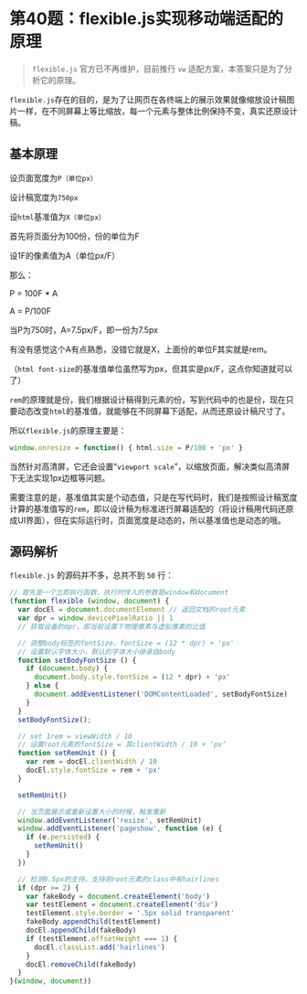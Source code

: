 # 第40题：flexible.js实现移动端适配的原理

> `flexible.js` 官方已不再维护，目前推行 `vw` 适配方案，本答案只是为了分析它的原理。

`flexible.js`存在的目的，是为了让网页在各终端上的展示效果就像缩放设计稿图片一样，在不同屏幕上等比缩放，每一个元素与整体比例保持不变，真实还原设计稿。

## 基本原理

设页面宽度为`P（单位px）`

设计稿宽度为`750px`

设`html`基准值为`X（单位px）`

首先将页面分为100份，份的单位为F

设1F的像素值为A（单位px/F）

那么：

P = 100F * A

A = P/100F

当P为750时，A=7.5px/F，即一份为7.5px

有没有感觉这个A有点熟悉，没错它就是X，上面份的单位F其实就是rem。

（`html font-size`的基准值单位虽然写为px，但其实是px/F，这点你知道就可以了）

`rem`的原理就是份，我们根据设计稿得到元素的份，写到代码中的也是份，现在只要动态改变`html`的基准值，就能够在不同屏幕下适配，从而还原设计稿尺寸了。

所以`flexible.js`的原理主要是：

```js
window.onresize = function() { html.size = P/100 + 'px' }
```

当然针对高清屏，它还会设置“`viewport scale`”，以缩放页面，解决类似高清屏下无法实现1px边框等问题。

需要注意的是，基准值其实是个动态值，只是在写代码时，我们是按照设计稿宽度计算的基准值写的`rem`，即以设计稿为标准进行屏幕适配的（将设计稿用代码还原成UI界面），但在实际运行时，页面宽度是动态的，所以基准值也是动态的哦。

## 源码解析

`flexible.js` 的源码并不多，总共不到 `50` 行：

```js
// 首先是一个立即执行函数，执行时传入的参数是window和document
(function flexible (window, document) {
  var docEl = document.documentElement // 返回文档的root元素
  var dpr = window.devicePixelRatio || 1 
  // 获取设备的dpr，即当前设置下物理像素与虚拟像素的比值

  // 调整body标签的fontSize，fontSize = (12 * dpr) + 'px'
  // 设置默认字体大小，默认的字体大小继承自body
  function setBodyFontSize () {
    if (document.body) {
      document.body.style.fontSize = (12 * dpr) + 'px'
    } else {
      document.addEventListener('DOMContentLoaded', setBodyFontSize)
    }
  }
  setBodyFontSize();

  // set 1rem = viewWidth / 10
  // 设置root元素的fontSize = 其clientWidth / 10 + ‘px’
  function setRemUnit () {
    var rem = docEl.clientWidth / 10
    docEl.style.fontSize = rem + 'px'
  }

  setRemUnit()

  // 当页面展示或重新设置大小的时候，触发重新
  window.addEventListener('resize', setRemUnit)
  window.addEventListener('pageshow', function (e) {
    if (e.persisted) {
      setRemUnit()
    }
  })

  // 检测0.5px的支持，支持则root元素的class中有hairlines
  if (dpr >= 2) {
    var fakeBody = document.createElement('body')
    var testElement = document.createElement('div')
    testElement.style.border = '.5px solid transparent'
    fakeBody.appendChild(testElement)
    docEl.appendChild(fakeBody)
    if (testElement.offsetHeight === 1) {
      docEl.classList.add('hairlines')
    }
    docEl.removeChild(fakeBody)
  }
}(window, document))
```